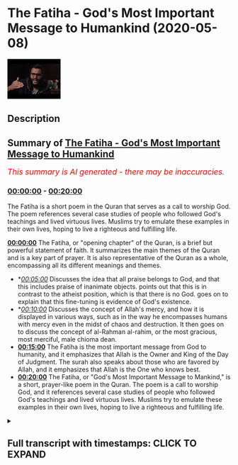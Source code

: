 # The Fatiha - God's Most Important Message to Humankind (2020-05-08)

![alt The Fatiha - God's Most Important Message to Humankind](Za0DldCJeEU.jpg "The Fatiha - God's Most Important Message to Humankind")

## Description



## Summary of [The Fatiha - God's Most Important Message to Humankind](https://www.youtube.com/watch?v=Za0DldCJeEU)


*<span style="color:red; font-size:125%">This summary is AI generated - there may be inaccuracies</span>. [](/)*

### [00:00:00](https://www.youtube.com/watch?v=Za0DldCJeEU&t=0) - [00:20:00](https://www.youtube.com/watch?v=Za0DldCJeEU&t=1200)

The Fatiha is a short poem in the Quran that serves as a call to worship God. The poem references several case studies of people who followed God's teachings and lived virtuous lives. Muslims try to emulate these examples in their own lives, hoping to live a righteous and fulfilling life.

**[00:00:00](https://www.youtube.com/watch?v=Za0DldCJeEU&t=0)** The Fatiha, or "opening chapter" of the Quran, is a brief but powerful statement of faith. It summarizes the main themes of the Quran and is a key part of prayer. It is also representative of the Quran as a whole, encompassing all its different meanings and themes.
* **[00:05:00](https://www.youtube.com/watch?v=Za0DldCJeEU&t=300)* Discusses the idea that all praise belongs to God, and that this includes praise of inanimate objects. points out that this is in contrast to the atheist position, which is that there is no God. goes on to explain that this fine-tuning is evidence of God's existence.
* **[00:10:00](https://www.youtube.com/watch?v=Za0DldCJeEU&t=600)* Discusses the concept of Allah's mercy, and how it is displayed in various ways, such as in the way he encompasses humans with mercy even in the midst of chaos and destruction. It then goes on to discuss the concept of al-Rahman al-rahim, or the most gracious, most merciful, male chioma dean.
* **[00:15:00](https://www.youtube.com/watch?v=Za0DldCJeEU&t=900)** The Fatiha is the most important message from God to humanity, and it emphasizes that Allah is the Owner and King of the Day of Judgment. The surah also speaks about those who are favored by Allah, and it emphasizes that Allah is the One who knows best.
* **[00:20:00](https://www.youtube.com/watch?v=Za0DldCJeEU&t=1200)** The Fatiha, or "God's Most Important Message to Mankind," is a short, prayer-like poem in the Quran. The poem is a call to worship God, and it references several case studies of people who followed God's teachings and lived virtuous lives. Muslims try to emulate these examples in their own lives, hoping to live a righteous and fulfilling life.

<details><summary><h2>Full transcript with timestamps: CLICK TO EXPAND</h2></summary>

[0:00:00](https://youtu.be/Za0DldCJeEU?t=0) Akuma rahmatullahi wa barakaatuh today  
[0:00:02](https://youtu.be/Za0DldCJeEU?t=2) we're going to be talking about  
[0:00:03](https://youtu.be/Za0DldCJeEU?t=3) something very important  
[0:00:05](https://youtu.be/Za0DldCJeEU?t=5) it's God's message God's most important  
[0:00:09](https://youtu.be/Za0DldCJeEU?t=9) message to human beings say that one  
[0:00:13](https://youtu.be/Za0DldCJeEU?t=13) more time no problem it's God's most  
[0:00:16](https://youtu.be/Za0DldCJeEU?t=16) important message to human beings God  
[0:00:20](https://youtu.be/Za0DldCJeEU?t=20) Allah he sent the Quran as the final  
[0:00:25](https://youtu.be/Za0DldCJeEU?t=25) Testament if you like the final  
[0:00:28](https://youtu.be/Za0DldCJeEU?t=28) revelation there's nothing more to be  
[0:00:32](https://youtu.be/Za0DldCJeEU?t=32) revealed and the Prophet Muhammad was  
[0:00:36](https://youtu.be/Za0DldCJeEU?t=36) the final messenger this is the Islamic  
[0:00:38](https://youtu.be/Za0DldCJeEU?t=38) belief and in this book of six thousand  
[0:00:45](https://youtu.be/Za0DldCJeEU?t=45) two hundred and thirty six verses of  
[0:00:48](https://youtu.be/Za0DldCJeEU?t=48) approximately a hundred and fourteen  
[0:00:49](https://youtu.be/Za0DldCJeEU?t=49) actually precisely 114 chapters and  
[0:00:53](https://youtu.be/Za0DldCJeEU?t=53) approximately 70,000 70,000 words this  
[0:01:00](https://youtu.be/Za0DldCJeEU?t=60) small chapter which is a composite of  
[0:01:03](https://youtu.be/Za0DldCJeEU?t=63) only a hundred and thirteen letters  
[0:01:08](https://youtu.be/Za0DldCJeEU?t=68) twenty-five words and seven lines is the  
[0:01:14](https://youtu.be/Za0DldCJeEU?t=74) most important segment of the entire  
[0:01:17](https://youtu.be/Za0DldCJeEU?t=77) poor Anik corpus this is what the  
[0:01:22](https://youtu.be/Za0DldCJeEU?t=82) Prophet told us and he told his  
[0:01:24](https://youtu.be/Za0DldCJeEU?t=84) companions he said to one of his  
[0:01:27](https://youtu.be/Za0DldCJeEU?t=87) companions o Ali Monaca so rotten here  
[0:01:30](https://youtu.be/Za0DldCJeEU?t=90) are the most sorrowful Quran I will  
[0:01:32](https://youtu.be/Za0DldCJeEU?t=92) teach you a couple intelligent message I  
[0:01:34](https://youtu.be/Za0DldCJeEU?t=94) will teach you a chapter which is the  
[0:01:37](https://youtu.be/Za0DldCJeEU?t=97) most mighty chapter in the entire Quran  
[0:01:42](https://youtu.be/Za0DldCJeEU?t=102) before you leave the message to one of  
[0:01:45](https://youtu.be/Za0DldCJeEU?t=105) his companions he said this and he also  
[0:01:47](https://youtu.be/Za0DldCJeEU?t=107) said let's all attack  
[0:01:48](https://youtu.be/Za0DldCJeEU?t=108) Leeman Lamia crappy fatty until Khattab  
[0:01:50](https://youtu.be/Za0DldCJeEU?t=110) there is no prayer in other words the  
[0:01:53](https://youtu.be/Za0DldCJeEU?t=113) prayer is not valid unless you read this  
[0:01:56](https://youtu.be/Za0DldCJeEU?t=116) particular chapter for those non-muslims  
[0:01:58](https://youtu.be/Za0DldCJeEU?t=118) I know are watching when we pray five  
[0:02:01](https://youtu.be/Za0DldCJeEU?t=121) times a day we pray each time with this  
[0:02:05](https://youtu.be/Za0DldCJeEU?t=125) particular chapter recited and we recite  
[0:02:09](https://youtu.be/Za0DldCJeEU?t=129) it 17 times on a minimum on a daily  
[0:02:12](https://youtu.be/Za0DldCJeEU?t=132) basis  
[0:02:13](https://youtu.be/Za0DldCJeEU?t=133) and it's only like I said to you it's  
[0:02:15](https://youtu.be/Za0DldCJeEU?t=135) only 113 lettuce it's only 25 words so  
[0:02:21](https://youtu.be/Za0DldCJeEU?t=141) what are these very important holy words  
[0:02:24](https://youtu.be/Za0DldCJeEU?t=144) to the Muslims that together are  
[0:02:28](https://youtu.be/Za0DldCJeEU?t=148) referred to as al-fatiha the opening  
[0:02:29](https://youtu.be/Za0DldCJeEU?t=149) chapter of the Quran otherwise known as  
[0:02:33](https://youtu.be/Za0DldCJeEU?t=153) ohm will Quran the foundation of the  
[0:02:38](https://youtu.be/Za0DldCJeEU?t=158) entire Quran and scholars Islamic  
[0:02:40](https://youtu.be/Za0DldCJeEU?t=160) scholars say that is because it  
[0:02:43](https://youtu.be/Za0DldCJeEU?t=163) encompasses all of the major meanings of  
[0:02:46](https://youtu.be/Za0DldCJeEU?t=166) the Quran all of the major themes are  
[0:02:48](https://youtu.be/Za0DldCJeEU?t=168) represented in this chapter in other  
[0:02:53](https://youtu.be/Za0DldCJeEU?t=173) words if all of the Souris of the Quran  
[0:02:57](https://youtu.be/Za0DldCJeEU?t=177) were nominees and candidates for the  
[0:03:02](https://youtu.be/Za0DldCJeEU?t=182) representation the ultimate  
[0:03:04](https://youtu.be/Za0DldCJeEU?t=184) representation of the Quran then surah  
[0:03:06](https://youtu.be/Za0DldCJeEU?t=186) fatiha would be the prime minister of  
[0:03:09](https://youtu.be/Za0DldCJeEU?t=189) the Quran the major of presentative of  
[0:03:11](https://youtu.be/Za0DldCJeEU?t=191) the Quran so do you not want to know  
[0:03:14](https://youtu.be/Za0DldCJeEU?t=194) what this chapter is all about maybe  
[0:03:18](https://youtu.be/Za0DldCJeEU?t=198) you're a Muslim and you've been reciting  
[0:03:21](https://youtu.be/Za0DldCJeEU?t=201) this chapter for years  
[0:03:22](https://youtu.be/Za0DldCJeEU?t=202) maybe you've been reciting and you don't  
[0:03:25](https://youtu.be/Za0DldCJeEU?t=205) even really know what this chapter is  
[0:03:28](https://youtu.be/Za0DldCJeEU?t=208) about maybe you don't know what the gems  
[0:03:30](https://youtu.be/Za0DldCJeEU?t=210) of this chapter the jewels of this  
[0:03:32](https://youtu.be/Za0DldCJeEU?t=212) chapter the gold nuggets of this chapter  
[0:03:35](https://youtu.be/Za0DldCJeEU?t=215) are let's go through it so we'll start  
[0:03:41](https://youtu.be/Za0DldCJeEU?t=221) with a handle a table I mean yes some  
[0:03:43](https://youtu.be/Za0DldCJeEU?t=223) say l betts Mela bismillah r-rahman  
[0:03:45](https://youtu.be/Za0DldCJeEU?t=225) r-rahim is part of the fatiha but for a  
[0:03:49](https://youtu.be/Za0DldCJeEU?t=229) hadith for a reason that pertains to  
[0:03:52](https://youtu.be/Za0DldCJeEU?t=232) doing it today L or evidencing the case  
[0:03:58](https://youtu.be/Za0DldCJeEU?t=238) with a hadith which is could see which  
[0:04:00](https://youtu.be/Za0DldCJeEU?t=240) means us from Allah that starts with  
[0:04:06](https://youtu.be/Za0DldCJeEU?t=246) consent o Salih Bey nuobiniya Abdeen is  
[0:04:09](https://youtu.be/Za0DldCJeEU?t=249) fain where the abdomen is a hadith and  
[0:04:12](https://youtu.be/Za0DldCJeEU?t=252) in this hadith the hadith starts with Al  
[0:04:15](https://youtu.be/Za0DldCJeEU?t=255) hamdulillah horribly awry so for that  
[0:04:17](https://youtu.be/Za0DldCJeEU?t=257) reason lot of scholars have said that  
[0:04:19](https://youtu.be/Za0DldCJeEU?t=259) actually the Fatiha starts with al hamdu  
[0:04:22](https://youtu.be/Za0DldCJeEU?t=262) lillahi rabbil aalameen so let's start  
[0:04:24](https://youtu.be/Za0DldCJeEU?t=264) with al hamdulillah uniblab what does  
[0:04:26](https://youtu.be/Za0DldCJeEU?t=266) this mean  
[0:04:27](https://youtu.be/Za0DldCJeEU?t=267) alhamdulillah means all praise and  
[0:04:31](https://youtu.be/Za0DldCJeEU?t=271) thanks belongs to Allah Lord of the  
[0:04:33](https://youtu.be/Za0DldCJeEU?t=273) Worlds  
[0:04:34](https://youtu.be/Za0DldCJeEU?t=274) that's what it means all praise and  
[0:04:36](https://youtu.be/Za0DldCJeEU?t=276) thanks belongs to Allah Lord of the  
[0:04:39](https://youtu.be/Za0DldCJeEU?t=279) Worlds now let's take it step by step  
[0:04:42](https://youtu.be/Za0DldCJeEU?t=282) for a second I'll handle who I'll met  
[0:04:45](https://youtu.be/Za0DldCJeEU?t=285) how a Shooks so a hand is a combination  
[0:04:50](https://youtu.be/Za0DldCJeEU?t=290) of two things  
[0:04:51](https://youtu.be/Za0DldCJeEU?t=291) some scholars say who hath a neck like a  
[0:04:54](https://youtu.be/Za0DldCJeEU?t=294) samosa he says who attend a whole met  
[0:04:56](https://youtu.be/Za0DldCJeEU?t=296) what are our different miquellee metal  
[0:04:58](https://youtu.be/Za0DldCJeEU?t=298) matter it is a synonym with the word  
[0:05:02](https://youtu.be/Za0DldCJeEU?t=302) meta which simply means praise but I'll  
[0:05:05](https://youtu.be/Za0DldCJeEU?t=305) just going to say wait a minute it's a  
[0:05:06](https://youtu.be/Za0DldCJeEU?t=306) bit more general than that it is l-hamdu  
[0:05:10](https://youtu.be/Za0DldCJeEU?t=310) it is shock and Matt it is praise and  
[0:05:17](https://youtu.be/Za0DldCJeEU?t=317) thanks  
[0:05:20](https://youtu.be/Za0DldCJeEU?t=320) because thanks when you thanking someone  
[0:05:23](https://youtu.be/Za0DldCJeEU?t=323) it smokeable only niyama t as the  
[0:05:27](https://youtu.be/Za0DldCJeEU?t=327) scholars say it's something which if  
[0:05:28](https://youtu.be/Za0DldCJeEU?t=328) someone give me something oh you know  
[0:05:30](https://youtu.be/Za0DldCJeEU?t=330) bro thank you very much you give me a  
[0:05:31](https://youtu.be/Za0DldCJeEU?t=331) nice check it you gave me this you give  
[0:05:33](https://youtu.be/Za0DldCJeEU?t=333) me that I am thanking someone as a  
[0:05:35](https://youtu.be/Za0DldCJeEU?t=335) reciprocal response say that almost time  
[0:05:39](https://youtu.be/Za0DldCJeEU?t=339) yes as a reciprocal response to their  
[0:05:41](https://youtu.be/Za0DldCJeEU?t=341) initial generosity but praise doesn't  
[0:05:46](https://youtu.be/Za0DldCJeEU?t=346) need to be a reciprocal response to any  
[0:05:48](https://youtu.be/Za0DldCJeEU?t=348) kind of generosity at all you see praise  
[0:05:51](https://youtu.be/Za0DldCJeEU?t=351) is usually as a result of an attribute  
[0:05:55](https://youtu.be/Za0DldCJeEU?t=355) that someone has but someone sees a big  
[0:05:59](https://youtu.be/Za0DldCJeEU?t=359) strapping tall dark handsome individual  
[0:06:01](https://youtu.be/Za0DldCJeEU?t=361) like myself I'm sure the first thing  
[0:06:04](https://youtu.be/Za0DldCJeEU?t=364) they want to do and when you're joking  
[0:06:06](https://youtu.be/Za0DldCJeEU?t=366) guys okay  
[0:06:06](https://youtu.be/Za0DldCJeEU?t=366) I'm just trying to because I know this  
[0:06:08](https://youtu.be/Za0DldCJeEU?t=368) is a you know I have to give live  
[0:06:11](https://youtu.be/Za0DldCJeEU?t=371) examples for the people yes when you see  
[0:06:18](https://youtu.be/Za0DldCJeEU?t=378) a person or a sports person or something  
[0:06:21](https://youtu.be/Za0DldCJeEU?t=381) you say wait a minute  
[0:06:22](https://youtu.be/Za0DldCJeEU?t=382) this is very good you want a clap you  
[0:06:24](https://youtu.be/Za0DldCJeEU?t=384) want to thank you on a sari you want to  
[0:06:26](https://youtu.be/Za0DldCJeEU?t=386) praise it's a very standard response you  
[0:06:30](https://youtu.be/Za0DldCJeEU?t=390) see what I mean so praising and thanking  
[0:06:32](https://youtu.be/Za0DldCJeEU?t=392) are two different things  
[0:06:34](https://youtu.be/Za0DldCJeEU?t=394) and what Allah is telling us is that all  
[0:06:35](https://youtu.be/Za0DldCJeEU?t=395) praise not just some but all praise and  
[0:06:39](https://youtu.be/Za0DldCJeEU?t=399) all thanks belongs  
[0:06:41](https://youtu.be/Za0DldCJeEU?t=401) to Allah Lord of the Worlds now Kelly  
[0:06:45](https://youtu.be/Za0DldCJeEU?t=405) met al al-amin  
[0:06:46](https://youtu.be/Za0DldCJeEU?t=406) kalila Allah Allah moon okay Allah moon  
[0:06:50](https://youtu.be/Za0DldCJeEU?t=410) which is in this because much rule is  
[0:06:52](https://youtu.be/Za0DldCJeEU?t=412) al-amin but the us Allah slalom oon what  
[0:06:57](https://youtu.be/Za0DldCJeEU?t=417) does it mean so the more fast you don't  
[0:06:58](https://youtu.be/Za0DldCJeEU?t=418) say it's mercy Allah it's anything other  
[0:07:01](https://youtu.be/Za0DldCJeEU?t=421) than Allah why because if it was a local  
[0:07:06](https://youtu.be/Za0DldCJeEU?t=426) that only the intelligent ones then it  
[0:07:09](https://youtu.be/Za0DldCJeEU?t=429) wouldn't there's a chapter of the  
[0:07:10](https://youtu.be/Za0DldCJeEU?t=430) Quranic verse we're fair round and Moses  
[0:07:13](https://youtu.be/Za0DldCJeEU?t=433) Moses Moosa are speaking and around us  
[0:07:17](https://youtu.be/Za0DldCJeEU?t=437) Omar Abdullah Al Amin who is rabbul  
[0:07:19](https://youtu.be/Za0DldCJeEU?t=439) aalameen says Robert Moses says rubber  
[0:07:22](https://youtu.be/Za0DldCJeEU?t=442) semi-wet you will outdo me by now am i  
[0:07:24](https://youtu.be/Za0DldCJeEU?t=444) in kuntum walk in him he mentions  
[0:07:26](https://youtu.be/Za0DldCJeEU?t=446) inanimate things so it's not just about  
[0:07:29](https://youtu.be/Za0DldCJeEU?t=449) the the the creatures of the intellect  
[0:07:32](https://youtu.be/Za0DldCJeEU?t=452) and Allah moon is the same as a lower  
[0:07:35](https://youtu.be/Za0DldCJeEU?t=455) limb its world's but it's just in a  
[0:07:39](https://youtu.be/Za0DldCJeEU?t=459) different form which is a particular  
[0:07:41](https://youtu.be/Za0DldCJeEU?t=461) form called John Whittaker Salem which  
[0:07:43](https://youtu.be/Za0DldCJeEU?t=463) is acceptable  
[0:07:44](https://youtu.be/Za0DldCJeEU?t=464) sometimes in reference to live a lark  
[0:07:47](https://youtu.be/Za0DldCJeEU?t=467) Hill as the old poetry of the Arabs can  
[0:07:51](https://youtu.be/Za0DldCJeEU?t=471) show now there's something I want to  
[0:07:53](https://youtu.be/Za0DldCJeEU?t=473) show here is a very beautiful thing well  
[0:07:55](https://youtu.be/Za0DldCJeEU?t=475) Ida the richness and the depths of the  
[0:07:57](https://youtu.be/Za0DldCJeEU?t=477) Quranic discourse you'll be shocked  
[0:07:59](https://youtu.be/Za0DldCJeEU?t=479) because the Calumet erupted three two  
[0:08:03](https://youtu.be/Za0DldCJeEU?t=483) letters of the Arabic language one of  
[0:08:07](https://youtu.be/Za0DldCJeEU?t=487) them as were shot dead robbed it has so  
[0:08:10](https://youtu.be/Za0DldCJeEU?t=490) many deep meanings robbed means  
[0:08:12](https://youtu.be/Za0DldCJeEU?t=492) elmo's later the really the one who's in  
[0:08:15](https://youtu.be/Za0DldCJeEU?t=495) control  
[0:08:16](https://youtu.be/Za0DldCJeEU?t=496) it means Malik the one who's has the  
[0:08:18](https://youtu.be/Za0DldCJeEU?t=498) possession the one who owns so we say  
[0:08:23](https://youtu.be/Za0DldCJeEU?t=503) rob bull mental for example someone who  
[0:08:24](https://youtu.be/Za0DldCJeEU?t=504) owns the house or a bouquet or a  
[0:08:26](https://youtu.be/Za0DldCJeEU?t=506) bouffalant  
[0:08:27](https://youtu.be/Za0DldCJeEU?t=507) the one who owns something Malik Elmwood  
[0:08:30](https://youtu.be/Za0DldCJeEU?t=510) that bill the one who plans the one who  
[0:08:36](https://youtu.be/Za0DldCJeEU?t=516) plans the one who do basically the  
[0:08:38](https://youtu.be/Za0DldCJeEU?t=518) organizer the organizer you're  
[0:08:41](https://youtu.be/Za0DldCJeEU?t=521) organizing thieves you know how we  
[0:08:42](https://youtu.be/Za0DldCJeEU?t=522) organize things but Allah organizes the  
[0:08:43](https://youtu.be/Za0DldCJeEU?t=523) universe and in that really he  
[0:08:46](https://youtu.be/Za0DldCJeEU?t=526) fine-tunes the universe he find choose  
[0:08:50](https://youtu.be/Za0DldCJeEU?t=530) the universe and we're not talking about  
[0:08:52](https://youtu.be/Za0DldCJeEU?t=532) you know arguments for God's existence  
[0:08:54](https://youtu.be/Za0DldCJeEU?t=534) although  
[0:08:54](https://youtu.be/Za0DldCJeEU?t=534) they are somewhat relevant here he  
[0:08:57](https://youtu.be/Za0DldCJeEU?t=537) fine-tunes the laws of the ether  
[0:08:59](https://youtu.be/Za0DldCJeEU?t=539) lawmaker he's the organizer of the  
[0:09:01](https://youtu.be/Za0DldCJeEU?t=541) systems of the universe and Almora be  
[0:09:06](https://youtu.be/Za0DldCJeEU?t=546) the one who sustains and maintains the  
[0:09:08](https://youtu.be/Za0DldCJeEU?t=548) universe so for this reason it's very  
[0:09:10](https://youtu.be/Za0DldCJeEU?t=550) interesting when I was reading the TAF  
[0:09:11](https://youtu.be/Za0DldCJeEU?t=551) fear of thoradine arrazi  
[0:09:14](https://youtu.be/Za0DldCJeEU?t=554) because he was actually making the  
[0:09:16](https://youtu.be/Za0DldCJeEU?t=556) arguments of contingency and fine-tuning  
[0:09:18](https://youtu.be/Za0DldCJeEU?t=558) through this particular verse how he  
[0:09:21](https://youtu.be/Za0DldCJeEU?t=561) says look if Allah is the rub if Allah  
[0:09:26](https://youtu.be/Za0DldCJeEU?t=566) is the one who lays everything out and  
[0:09:28](https://youtu.be/Za0DldCJeEU?t=568) organizes it and sets the laws in motion  
[0:09:31](https://youtu.be/Za0DldCJeEU?t=571) when you look into the sky and you look  
[0:09:33](https://youtu.be/Za0DldCJeEU?t=573) into the constellations and you look  
[0:09:37](https://youtu.be/Za0DldCJeEU?t=577) into the atom they're inanimate things  
[0:09:40](https://youtu.be/Za0DldCJeEU?t=580) as well as the animal things all of that  
[0:09:42](https://youtu.be/Za0DldCJeEU?t=582) is regulated and by the way there is no  
[0:09:45](https://youtu.be/Za0DldCJeEU?t=585) atheistic response to this forget about  
[0:09:47](https://youtu.be/Za0DldCJeEU?t=587) it you know forget about I've read their  
[0:09:50](https://youtu.be/Za0DldCJeEU?t=590) books I've read all the new atheist  
[0:09:51](https://youtu.be/Za0DldCJeEU?t=591) books believe me there is no new  
[0:09:53](https://youtu.be/Za0DldCJeEU?t=593) atheistic response to the fact that  
[0:09:56](https://youtu.be/Za0DldCJeEU?t=596) there is fine-tuning YES on a inanimate  
[0:10:02](https://youtu.be/Za0DldCJeEU?t=602) cosmological level why is there all of  
[0:10:05](https://youtu.be/Za0DldCJeEU?t=605) these why are these laws in place why is  
[0:10:08](https://youtu.be/Za0DldCJeEU?t=608) the universe explicable at all but  
[0:10:11](https://youtu.be/Za0DldCJeEU?t=611) anyway al-razi says if we are sure and  
[0:10:15](https://youtu.be/Za0DldCJeEU?t=615) it's intuitive and immediate knowledge  
[0:10:16](https://youtu.be/Za0DldCJeEU?t=616) for for us to be sure that the universe  
[0:10:20](https://youtu.be/Za0DldCJeEU?t=620) is organized in this manner so why can't  
[0:10:23](https://youtu.be/Za0DldCJeEU?t=623) we trust the organizer to organize our  
[0:10:25](https://youtu.be/Za0DldCJeEU?t=625) lives  
[0:10:26](https://youtu.be/Za0DldCJeEU?t=626) Allah Allah say that all time he says  
[0:10:29](https://youtu.be/Za0DldCJeEU?t=629) why can't you trust the organizer the  
[0:10:31](https://youtu.be/Za0DldCJeEU?t=631) ultimate organizer the ultimate planner  
[0:10:33](https://youtu.be/Za0DldCJeEU?t=633) the Rob he's gonna organize your life  
[0:10:37](https://youtu.be/Za0DldCJeEU?t=637) he's gonna organize your life  
[0:10:40](https://youtu.be/Za0DldCJeEU?t=640) spiritually and psychologically and in  
[0:10:43](https://youtu.be/Za0DldCJeEU?t=643) all the ways because believe me me and  
[0:10:45](https://youtu.be/Za0DldCJeEU?t=645) you are not capable of guidance we're  
[0:10:48](https://youtu.be/Za0DldCJeEU?t=648) lost  
[0:10:48](https://youtu.be/Za0DldCJeEU?t=648) we need their map the roadmap you know  
[0:10:51](https://youtu.be/Za0DldCJeEU?t=651) when some time you get lost in your  
[0:10:53](https://youtu.be/Za0DldCJeEU?t=653) driving you need a map you need like a  
[0:10:55](https://youtu.be/Za0DldCJeEU?t=655) GPS something like that yes and Allah he  
[0:10:59](https://youtu.be/Za0DldCJeEU?t=659) offers that map and he shows you that he  
[0:11:01](https://youtu.be/Za0DldCJeEU?t=661) is the best at organizing Maps through  
[0:11:05](https://youtu.be/Za0DldCJeEU?t=665) his subhanAllah how he puts the universe  
[0:11:08](https://youtu.be/Za0DldCJeEU?t=668) together  
[0:11:09](https://youtu.be/Za0DldCJeEU?t=669) so the same replied I mean can be the  
[0:11:12](https://youtu.be/Za0DldCJeEU?t=672) same rub that you do is to ina for we're  
[0:11:14](https://youtu.be/Za0DldCJeEU?t=674) gonna come to that in child la when we  
[0:11:15](https://youtu.be/Za0DldCJeEU?t=675) talk about yeah can amble do where  
[0:11:17](https://youtu.be/Za0DldCJeEU?t=677) Candice time so let's quickly do a  
[0:11:19](https://youtu.be/Za0DldCJeEU?t=679) translation alhamdulillah he all praise  
[0:11:21](https://youtu.be/Za0DldCJeEU?t=681) and all thanks belongs to Allah the Lord  
[0:11:24](https://youtu.be/Za0DldCJeEU?t=684) of all of the world's cool the mercy of  
[0:11:26](https://youtu.be/Za0DldCJeEU?t=686) Allah subhana WA Ta'ala  
[0:11:28](https://youtu.be/Za0DldCJeEU?t=688) alrahman alraheem al rahman is they  
[0:11:36](https://youtu.be/Za0DldCJeEU?t=696) translate it to the most gracious to the  
[0:11:37](https://youtu.be/Za0DldCJeEU?t=697) most gracious the most merciful  
[0:11:39](https://youtu.be/Za0DldCJeEU?t=699) those two words man is intense intense  
[0:11:46](https://youtu.be/Za0DldCJeEU?t=706) and immediate mercy and they're both  
[0:11:50](https://youtu.be/Za0DldCJeEU?t=710) derivative of the Arabic word r-rahim  
[0:11:52](https://youtu.be/Za0DldCJeEU?t=712) which is the womb of the mother because  
[0:11:54](https://youtu.be/Za0DldCJeEU?t=714) Allah God Almighty he encompasses us  
[0:12:00](https://youtu.be/Za0DldCJeEU?t=720) with mercy in the same way as the little  
[0:12:05](https://youtu.be/Za0DldCJeEU?t=725) baby in the womb of the mother is  
[0:12:06](https://youtu.be/Za0DldCJeEU?t=726) encompassed with the mercy of his mother  
[0:12:08](https://youtu.be/Za0DldCJeEU?t=728) llahu akbar allah i say that one more  
[0:12:11](https://youtu.be/Za0DldCJeEU?t=731) time ok no problem  
[0:12:13](https://youtu.be/Za0DldCJeEU?t=733) you see Allah he encompasses you with  
[0:12:17](https://youtu.be/Za0DldCJeEU?t=737) mercy and me with mercy in the same way  
[0:12:19](https://youtu.be/Za0DldCJeEU?t=739) as the baby of the womb of the mother is  
[0:12:21](https://youtu.be/Za0DldCJeEU?t=741) encompassed with the mercy and al Rahman  
[0:12:24](https://youtu.be/Za0DldCJeEU?t=744) Allah Westmeath Ln and in the Arab times  
[0:12:30](https://youtu.be/Za0DldCJeEU?t=750) Farallon is is a particular  
[0:12:32](https://youtu.be/Za0DldCJeEU?t=752) morphological lexical construction it's  
[0:12:38](https://youtu.be/Za0DldCJeEU?t=758) a particular morphological lexical  
[0:12:41](https://youtu.be/Za0DldCJeEU?t=761) construction which indicates the  
[0:12:45](https://youtu.be/Za0DldCJeEU?t=765) severity and the immediacy of the action  
[0:12:47](https://youtu.be/Za0DldCJeEU?t=767) which is why when you see an angry  
[0:12:50](https://youtu.be/Za0DldCJeEU?t=770) person you see immediately that they're  
[0:12:52](https://youtu.be/Za0DldCJeEU?t=772) angry la so we see where we are exposed  
[0:12:57](https://youtu.be/Za0DldCJeEU?t=777) to the mercy of allah subhanho wa taala  
[0:13:00](https://youtu.be/Za0DldCJeEU?t=780) immediately it's like when you is  
[0:13:05](https://youtu.be/Za0DldCJeEU?t=785) raining heavily and you come outside and  
[0:13:09](https://youtu.be/Za0DldCJeEU?t=789) you you know you're immediately drenched  
[0:13:11](https://youtu.be/Za0DldCJeEU?t=791) this is like the rama of allah subhanahu  
[0:13:14](https://youtu.be/Za0DldCJeEU?t=794) tan rahim your denial is still wrong  
[0:13:18](https://youtu.be/Za0DldCJeEU?t=798) it's continuous there's a continuity in  
[0:13:22](https://youtu.be/Za0DldCJeEU?t=802) the mercy of God all I think about this  
[0:13:26](https://youtu.be/Za0DldCJeEU?t=806) for a second man let me let me just put  
[0:13:28](https://youtu.be/Za0DldCJeEU?t=808) something to you let me put something to  
[0:13:32](https://youtu.be/Za0DldCJeEU?t=812) you if I were to say to you my friend  
[0:13:35](https://youtu.be/Za0DldCJeEU?t=815) your eyes your your hearing your seeing  
[0:13:40](https://youtu.be/Za0DldCJeEU?t=820) how much would you let me take you're  
[0:13:43](https://youtu.be/Za0DldCJeEU?t=823) seeing four you'll see Oh your your  
[0:13:44](https://youtu.be/Za0DldCJeEU?t=824) ability to see if you had two billion in  
[0:13:48](https://youtu.be/Za0DldCJeEU?t=828) the account and you get two billion  
[0:13:50](https://youtu.be/Za0DldCJeEU?t=830) dollars or pounds or whatever country  
[0:13:52](https://youtu.be/Za0DldCJeEU?t=832) you're from and I took both of your eyes  
[0:13:56](https://youtu.be/Za0DldCJeEU?t=836) and I said you the only way you're gonna  
[0:13:57](https://youtu.be/Za0DldCJeEU?t=837) get both of your eyes back and your  
[0:13:59](https://youtu.be/Za0DldCJeEU?t=839) eyesight back is you give me that money  
[0:14:01](https://youtu.be/Za0DldCJeEU?t=841) and you know where it's possible for me  
[0:14:03](https://youtu.be/Za0DldCJeEU?t=843) to give you that you'd give it to me  
[0:14:04](https://youtu.be/Za0DldCJeEU?t=844) quickly these are priceless even your  
[0:14:09](https://youtu.be/Za0DldCJeEU?t=849) little fingers priceless your arms your  
[0:14:11](https://youtu.be/Za0DldCJeEU?t=851) legs your hair but some of us are losing  
[0:14:15](https://youtu.be/Za0DldCJeEU?t=855) oh yeah  
[0:14:17](https://youtu.be/Za0DldCJeEU?t=857) but even that you know they go to Turkey  
[0:14:20](https://youtu.be/Za0DldCJeEU?t=860) they try and game plant this and that  
[0:14:21](https://youtu.be/Za0DldCJeEU?t=861) maybe not maybe not as price loud be  
[0:14:23](https://youtu.be/Za0DldCJeEU?t=863) honest it's not the hair is not as  
[0:14:24](https://youtu.be/Za0DldCJeEU?t=864) priceless as the eyes and the ears and  
[0:14:27](https://youtu.be/Za0DldCJeEU?t=867) you know hearing and seeing and so on  
[0:14:29](https://youtu.be/Za0DldCJeEU?t=869) but the idea is we've given these things  
[0:14:31](https://youtu.be/Za0DldCJeEU?t=871) in a non-reciprocal non-transactional  
[0:14:34](https://youtu.be/Za0DldCJeEU?t=874) way no one told you hey here's the bill  
[0:14:43](https://youtu.be/Za0DldCJeEU?t=883) so al-rahman al-rahim the most gracious  
[0:14:47](https://youtu.be/Za0DldCJeEU?t=887) the most merciful  
[0:14:51](https://youtu.be/Za0DldCJeEU?t=891) manly chioma dean and is also Mele  
[0:14:54](https://youtu.be/Za0DldCJeEU?t=894) Chioma Dean  
[0:14:55](https://youtu.be/Za0DldCJeEU?t=895) now after allah subhanaw taala showed us  
[0:14:58](https://youtu.be/Za0DldCJeEU?t=898) how merciful he is there needs to be a  
[0:15:00](https://youtu.be/Za0DldCJeEU?t=900) lay of balancing out here so he says he  
[0:15:02](https://youtu.be/Za0DldCJeEU?t=902) is the owner of the Day of Judgment he's  
[0:15:04](https://youtu.be/Za0DldCJeEU?t=904) also the king of the Day of Judgment yes  
[0:15:08](https://youtu.be/Za0DldCJeEU?t=908) and both of them are different but both  
[0:15:11](https://youtu.be/Za0DldCJeEU?t=911) of them have a pure are going back to  
[0:15:13](https://youtu.be/Za0DldCJeEU?t=913) the prophet mohammed salah salem  
[0:15:14](https://youtu.be/Za0DldCJeEU?t=914) which is legitimate and both of them  
[0:15:17](https://youtu.be/Za0DldCJeEU?t=917) Allah sent Malik means the owner which  
[0:15:20](https://youtu.be/Za0DldCJeEU?t=920) comes from Kalamata milk and Malik means  
[0:15:25](https://youtu.be/Za0DldCJeEU?t=925) the king which comes from Kelly met milk  
[0:15:27](https://youtu.be/Za0DldCJeEU?t=927) which milk like the one you drink for  
[0:15:30](https://youtu.be/Za0DldCJeEU?t=930) milk here means serenity  
[0:15:34](https://youtu.be/Za0DldCJeEU?t=934) yes so Allah is the owner and he is also  
[0:15:38](https://youtu.be/Za0DldCJeEU?t=938) the king of the day of judgment he is  
[0:15:43](https://youtu.be/Za0DldCJeEU?t=943) the owner and the king of the Day of  
[0:15:44](https://youtu.be/Za0DldCJeEU?t=944) Judgment and why is it Yama Dean as the  
[0:15:51](https://youtu.be/Za0DldCJeEU?t=951) Arab side came out to demon to them as  
[0:15:53](https://youtu.be/Za0DldCJeEU?t=953) you as you give basically you're gonna  
[0:15:55](https://youtu.be/Za0DldCJeEU?t=955) get so if you are an unjust person your  
[0:15:59](https://youtu.be/Za0DldCJeEU?t=959) injustice will be exposed to you on the  
[0:16:01](https://youtu.be/Za0DldCJeEU?t=961) day of judgment it's a day of recompense  
[0:16:05](https://youtu.be/Za0DldCJeEU?t=965) that's a good translation recompense  
[0:16:08](https://youtu.be/Za0DldCJeEU?t=968) when everybody will be recompensed for  
[0:16:10](https://youtu.be/Za0DldCJeEU?t=970) what they done and that's why lots of  
[0:16:12](https://youtu.be/Za0DldCJeEU?t=972) pantalla says you're amazing you have  
[0:16:14](https://youtu.be/Za0DldCJeEU?t=974) Fahim allahu Vina will hop oh this is  
[0:16:17](https://youtu.be/Za0DldCJeEU?t=977) dead area the day the day when Allah  
[0:16:20](https://youtu.be/Za0DldCJeEU?t=980) will recompense them basically on their  
[0:16:25](https://youtu.be/Za0DldCJeEU?t=985) offense so in other words here Dean is  
[0:16:29](https://youtu.be/Za0DldCJeEU?t=989) mundane which is like debt and  
[0:16:33](https://youtu.be/Za0DldCJeEU?t=993) everything that you're indebted to other  
[0:16:35](https://youtu.be/Za0DldCJeEU?t=995) people for or to Allah for you be  
[0:16:38](https://youtu.be/Za0DldCJeEU?t=998) recompense on the day of judgment this  
[0:16:41](https://youtu.be/Za0DldCJeEU?t=1001) is what's required for justice to  
[0:16:43](https://youtu.be/Za0DldCJeEU?t=1003) ultimately take place a forum which  
[0:16:45](https://youtu.be/Za0DldCJeEU?t=1005) allows for all of the debts to be  
[0:16:47](https://youtu.be/Za0DldCJeEU?t=1007) claimed if I killed someone one time or  
[0:16:50](https://youtu.be/Za0DldCJeEU?t=1010) a thousand times those two individuals  
[0:16:52](https://youtu.be/Za0DldCJeEU?t=1012) now will be dealt with accordingly shirk  
[0:16:54](https://youtu.be/Za0DldCJeEU?t=1014) you committed shirk you'll see on the  
[0:16:56](https://youtu.be/Za0DldCJeEU?t=1016) day of judgment how heavy that is and  
[0:16:58](https://youtu.be/Za0DldCJeEU?t=1018) what the ultimate demise of someone who  
[0:17:01](https://youtu.be/Za0DldCJeEU?t=1021) is a polytheist will be yeah can Apple  
[0:17:05](https://youtu.be/Za0DldCJeEU?t=1025) do what ya can assign you alone we  
[0:17:07](https://youtu.be/Za0DldCJeEU?t=1027) worship and you alone we ask for help  
[0:17:11](https://youtu.be/Za0DldCJeEU?t=1031) subhanAllah now has come to second  
[0:17:13](https://youtu.be/Za0DldCJeEU?t=1033) person it was third persons called LTFS  
[0:17:15](https://youtu.be/Za0DldCJeEU?t=1035) transitioning now into second person  
[0:17:17](https://youtu.be/Za0DldCJeEU?t=1037) which means we're forced yes we are  
[0:17:19](https://youtu.be/Za0DldCJeEU?t=1039) forced to make a supplication to allah  
[0:17:21](https://youtu.be/Za0DldCJeEU?t=1041) you alone we worship and you alone we  
[0:17:25](https://youtu.be/Za0DldCJeEU?t=1045) ask for help  
[0:17:30](https://youtu.be/Za0DldCJeEU?t=1050) you alone we worship and you alone we  
[0:17:31](https://youtu.be/Za0DldCJeEU?t=1051) ask for help and in the Arabic language  
[0:17:36](https://youtu.be/Za0DldCJeEU?t=1056) hey this is Joe militant fairly attune  
[0:17:39](https://youtu.be/Za0DldCJeEU?t=1059) harborough will be hovering will cut  
[0:17:42](https://youtu.be/Za0DldCJeEU?t=1062) them in this is a Joomla fillet of  
[0:17:44](https://youtu.be/Za0DldCJeEU?t=1064) verbal sentence which has been inverted  
[0:17:46](https://youtu.be/Za0DldCJeEU?t=1066) in a sense which you fiddle has selected  
[0:17:49](https://youtu.be/Za0DldCJeEU?t=1069) us which means lay off a fillet which  
[0:17:53](https://youtu.be/Za0DldCJeEU?t=1073) basically means you can't conjunct  
[0:17:55](https://youtu.be/Za0DldCJeEU?t=1075) anything with it we say you alone we  
[0:17:57](https://youtu.be/Za0DldCJeEU?t=1077) worship we can't say you alone we  
[0:17:59](https://youtu.be/Za0DldCJeEU?t=1079) worship and that one and this means that  
[0:18:03](https://youtu.be/Za0DldCJeEU?t=1083) this is the pinnacle of our cradle  
[0:18:07](https://youtu.be/Za0DldCJeEU?t=1087) position we have a puritanical  
[0:18:10](https://youtu.be/Za0DldCJeEU?t=1090) monotheistic position where we only  
[0:18:14](https://youtu.be/Za0DldCJeEU?t=1094) worship Allah no Trinity no Paula Caesar  
[0:18:17](https://youtu.be/Za0DldCJeEU?t=1097) no human being we worship no no no we  
[0:18:20](https://youtu.be/Za0DldCJeEU?t=1100) purely just worship one God the creator  
[0:18:23](https://youtu.be/Za0DldCJeEU?t=1103) of the heavens and the earth the same  
[0:18:25](https://youtu.be/Za0DldCJeEU?t=1105) god of Moses and Jesus and Abraham and  
[0:18:27](https://youtu.be/Za0DldCJeEU?t=1107) all of those prophets yes you alone we  
[0:18:32](https://youtu.be/Za0DldCJeEU?t=1112) worship and you alone we ask for help  
[0:18:34](https://youtu.be/Za0DldCJeEU?t=1114) because we're gonna need that help if  
[0:18:36](https://youtu.be/Za0DldCJeEU?t=1116) we're gonna get into worshipping allah  
[0:18:38](https://youtu.be/Za0DldCJeEU?t=1118) subhanahu wa'ta'ala  
[0:18:40](https://youtu.be/Za0DldCJeEU?t=1120) if you dinner sirat al-mustaqim guide us  
[0:18:43](https://youtu.be/Za0DldCJeEU?t=1123) to the straight path and beautiful guide  
[0:18:46](https://youtu.be/Za0DldCJeEU?t=1126) us not guide me shows us the  
[0:18:48](https://youtu.be/Za0DldCJeEU?t=1128) selflessness of the islamic position  
[0:18:51](https://youtu.be/Za0DldCJeEU?t=1131) forces you to be a selfless individual  
[0:18:53](https://youtu.be/Za0DldCJeEU?t=1133) not selfish and narcissistic but  
[0:18:56](https://youtu.be/Za0DldCJeEU?t=1136) selfless and giving out letting  
[0:18:59](https://youtu.be/Za0DldCJeEU?t=1139) outpouring just like allah gives you you  
[0:19:03](https://youtu.be/Za0DldCJeEU?t=1143) know how women feel of your hammock on  
[0:19:04](https://youtu.be/Za0DldCJeEU?t=1144) Memphis same as the hadith says be  
[0:19:06](https://youtu.be/Za0DldCJeEU?t=1146) merciful to those who are on the earth  
[0:19:08](https://youtu.be/Za0DldCJeEU?t=1148) and the one in the heaven will be  
[0:19:09](https://youtu.be/Za0DldCJeEU?t=1149) merciful to you so guide us to the  
[0:19:13](https://youtu.be/Za0DldCJeEU?t=1153) straight path and especially when we  
[0:19:15](https://youtu.be/Za0DldCJeEU?t=1155) pray with this source upon Allah it's  
[0:19:18](https://youtu.be/Za0DldCJeEU?t=1158) Manny this mother is a manufactured but  
[0:19:20](https://youtu.be/Za0DldCJeEU?t=1160) it's spoken this word is this the surah  
[0:19:23](https://youtu.be/Za0DldCJeEU?t=1163) is spoken in such a word in such a way  
[0:19:27](https://youtu.be/Za0DldCJeEU?t=1167) which allows us to when we're praying  
[0:19:31](https://youtu.be/Za0DldCJeEU?t=1171) make delightful them up we'll meet the  
[0:19:34](https://youtu.be/Za0DldCJeEU?t=1174) ones who are praying behind us so  
[0:19:36](https://youtu.be/Za0DldCJeEU?t=1176) everyone is benefiting yeah can I by the  
[0:19:39](https://youtu.be/Za0DldCJeEU?t=1179) way because a little self and guide us  
[0:19:40](https://youtu.be/Za0DldCJeEU?t=1180) to the straight path surat al-an'am  
[0:19:43](https://youtu.be/Za0DldCJeEU?t=1183) tell him the part of those who are  
[0:19:45](https://youtu.be/Za0DldCJeEU?t=1185) favorite ah this is beautiful the path  
[0:19:48](https://youtu.be/Za0DldCJeEU?t=1188) of those who you have favoured and the  
[0:19:54](https://youtu.be/Za0DldCJeEU?t=1194) Quran says uma Utah Lahore Rasulullah I  
[0:19:57](https://youtu.be/Za0DldCJeEU?t=1197) Kamala Dina and I'm Allah Allah him men  
[0:19:59](https://youtu.be/Za0DldCJeEU?t=1199) and nabi'ina was the deity knower  
[0:20:01](https://youtu.be/Za0DldCJeEU?t=1201) Shahada was Holly Haines Roja sooner or  
[0:20:04](https://youtu.be/Za0DldCJeEU?t=1204) later of you and whoever obeys allah and  
[0:20:07](https://youtu.be/Za0DldCJeEU?t=1207) the messenger then they will be with the  
[0:20:09](https://youtu.be/Za0DldCJeEU?t=1209) one who Allah has bestowed blessings  
[0:20:11](https://youtu.be/Za0DldCJeEU?t=1211) upon from the prophets the Nabi no seed  
[0:20:15](https://youtu.be/Za0DldCJeEU?t=1215) de pinna and the truthful ones were  
[0:20:17](https://youtu.be/Za0DldCJeEU?t=1217) Shahada and the martyrs were so Lehane  
[0:20:20](https://youtu.be/Za0DldCJeEU?t=1220) and the righteous ones and what a  
[0:20:22](https://youtu.be/Za0DldCJeEU?t=1222) pleasant company that will be and so  
[0:20:24](https://youtu.be/Za0DldCJeEU?t=1224) subhan allah allah subhanaw taala is  
[0:20:26](https://youtu.be/Za0DldCJeEU?t=1226) giving us a live example live examples  
[0:20:31](https://youtu.be/Za0DldCJeEU?t=1231) case study examples of lives of  
[0:20:33](https://youtu.be/Za0DldCJeEU?t=1233) individuals who have passed the test and  
[0:20:37](https://youtu.be/Za0DldCJeEU?t=1237) so we look at the life of Jesus we look  
[0:20:40](https://youtu.be/Za0DldCJeEU?t=1240) at the life of Moses we look at the life  
[0:20:41](https://youtu.be/Za0DldCJeEU?t=1241) of Abraham the stories of all of these  
[0:20:43](https://youtu.be/Za0DldCJeEU?t=1243) things all of these people and we see  
[0:20:46](https://youtu.be/Za0DldCJeEU?t=1246) Mary how does she live their Sahaba the  
[0:20:49](https://youtu.be/Za0DldCJeEU?t=1249) companions of the Prophet how did they  
[0:20:52](https://youtu.be/Za0DldCJeEU?t=1252) live now we try and emulate as much of  
[0:20:55](https://youtu.be/Za0DldCJeEU?t=1255) it as possible in order to practically  
[0:20:58](https://youtu.be/Za0DldCJeEU?t=1258) live a enriched Islamic lifestyle while  
[0:21:04](https://youtu.be/Za0DldCJeEU?t=1264) ma fluvial am not the ones who have  
[0:21:07](https://youtu.be/Za0DldCJeEU?t=1267) earned your anger and Kelly mcmurdo be  
[0:21:13](https://youtu.be/Za0DldCJeEU?t=1273) it's fair bittitan it's actually a state  
[0:21:18](https://youtu.be/Za0DldCJeEU?t=1278) it's not something like because in other  
[0:21:20](https://youtu.be/Za0DldCJeEU?t=1280) parts of Quran it says habib ali ya so  
[0:21:25](https://youtu.be/Za0DldCJeEU?t=1285) the ones who allah have have a lot with  
[0:21:29](https://youtu.be/Za0DldCJeEU?t=1289) you can say whatever yeah this is  
[0:21:31](https://youtu.be/Za0DldCJeEU?t=1291) different much boob which means they're  
[0:21:33](https://youtu.be/Za0DldCJeEU?t=1293) continuously in that state well of  
[0:21:37](https://youtu.be/Za0DldCJeEU?t=1297) barley in north the lost ones the  
[0:21:39](https://youtu.be/Za0DldCJeEU?t=1299) Prophet was asked who are these people  
[0:21:40](https://youtu.be/Za0DldCJeEU?t=1300) they were talking about NASA hadith  
[0:21:41](https://youtu.be/Za0DldCJeEU?t=1301) intimately which is has an honorary but  
[0:21:44](https://youtu.be/Za0DldCJeEU?t=1304) which is a low level of strength but  
[0:21:47](https://youtu.be/Za0DldCJeEU?t=1307) still a hadith that almost all the  
[0:21:49](https://youtu.be/Za0DldCJeEU?t=1309) exegetes in Islam use who are the model  
[0:21:51](https://youtu.be/Za0DldCJeEU?t=1311) bialy so the Prophet said Elia hood now  
[0:21:57](https://youtu.be/Za0DldCJeEU?t=1317) he said the Jewish once does this mean  
[0:22:00](https://youtu.be/Za0DldCJeEU?t=1320) all the Jewish ones it doesn't mean all  
[0:22:02](https://youtu.be/Za0DldCJeEU?t=1322) the Jewish ones why is it because we're  
[0:22:04](https://youtu.be/Za0DldCJeEU?t=1324) trying to please someone here online no  
[0:22:06](https://youtu.be/Za0DldCJeEU?t=1326) the Quran says lay so sour that Jewish  
[0:22:10](https://youtu.be/Za0DldCJeEU?t=1330) and Christian communities are not all  
[0:22:13](https://youtu.be/Za0DldCJeEU?t=1333) the same  
[0:22:13](https://youtu.be/Za0DldCJeEU?t=1333) you cannot generalize the Jews we cannot  
[0:22:16](https://youtu.be/Za0DldCJeEU?t=1336) generalize the Christians but we're  
[0:22:17](https://youtu.be/Za0DldCJeEU?t=1337) talking about case study examples which  
[0:22:19](https://youtu.be/Za0DldCJeEU?t=1339) the biblical accounts themselves  
[0:22:21](https://youtu.be/Za0DldCJeEU?t=1341) reference those who oppose Moses those  
[0:22:25](https://youtu.be/Za0DldCJeEU?t=1345) who mentioned the Quran parts of the  
[0:22:28](https://youtu.be/Za0DldCJeEU?t=1348) clergy a method rule Edina hum minute  
[0:22:30](https://youtu.be/Za0DldCJeEU?t=1350) Torah so Melanie okay methylene hey man  
[0:22:32](https://youtu.be/Za0DldCJeEU?t=1352) yeah - fella like those individuals that  
[0:22:35](https://youtu.be/Za0DldCJeEU?t=1355) were entrusted with the Torah and then  
[0:22:38](https://youtu.be/Za0DldCJeEU?t=1358) they couldn't handle that and so it's  
[0:22:40](https://youtu.be/Za0DldCJeEU?t=1360) like Allah says they're like donkeys  
[0:22:42](https://youtu.be/Za0DldCJeEU?t=1362) carrying books on their back which is an  
[0:22:44](https://youtu.be/Za0DldCJeEU?t=1364) interesting and vivid imagery what a  
[0:22:46](https://youtu.be/Za0DldCJeEU?t=1366) deep and interesting you can imagine I  
[0:22:48](https://youtu.be/Za0DldCJeEU?t=1368) know you know what you're imagining now  
[0:22:50](https://youtu.be/Za0DldCJeEU?t=1370) is that don't keep yes with with books  
[0:22:52](https://youtu.be/Za0DldCJeEU?t=1372) and but why is that you have a lots of  
[0:22:54](https://youtu.be/Za0DldCJeEU?t=1374) what and but you have no actions no  
[0:22:59](https://youtu.be/Za0DldCJeEU?t=1379) actions and likewise you can have a lot  
[0:23:02](https://youtu.be/Za0DldCJeEU?t=1382) of ammon actions but no island so the  
[0:23:05](https://youtu.be/Za0DldCJeEU?t=1385) two must come together because Darlene  
[0:23:08](https://youtu.be/Za0DldCJeEU?t=1388) are talking about and nasarah  
[0:23:09](https://youtu.be/Za0DldCJeEU?t=1389) the ones who they say we are Christians  
[0:23:12](https://youtu.be/Za0DldCJeEU?t=1392) now is it all the Christians no because  
[0:23:14](https://youtu.be/Za0DldCJeEU?t=1394) Allah says later somewhere then all the  
[0:23:16](https://youtu.be/Za0DldCJeEU?t=1396) same however those ones who believe in  
[0:23:19](https://youtu.be/Za0DldCJeEU?t=1399) the Trinity which unfortunately are the  
[0:23:22](https://youtu.be/Za0DldCJeEU?t=1402) probably the majority because we would  
[0:23:24](https://youtu.be/Za0DldCJeEU?t=1404) say that is a theological position of  
[0:23:26](https://youtu.be/Za0DldCJeEU?t=1406) contradiction and actually this is  
[0:23:28](https://youtu.be/Za0DldCJeEU?t=1408) you're forcing yourself into an ignorant  
[0:23:29](https://youtu.be/Za0DldCJeEU?t=1409) position unfortunately but how can you  
[0:23:32](https://youtu.be/Za0DldCJeEU?t=1412) do good deeds on this on the prayer on  
[0:23:34](https://youtu.be/Za0DldCJeEU?t=1414) the premise that you yes believe in a  
[0:23:37](https://youtu.be/Za0DldCJeEU?t=1417) three and one and one and three this is  
[0:23:39](https://youtu.be/Za0DldCJeEU?t=1419) wrong so we say Allah has the ultimate  
[0:23:43](https://youtu.be/Za0DldCJeEU?t=1423) map to guidance and we ask Allah and it  
[0:23:46](https://youtu.be/Za0DldCJeEU?t=1426) does anything you take from what I said  
[0:23:47](https://youtu.be/Za0DldCJeEU?t=1427) it's just one thing Surat al-fatiha  
[0:23:49](https://youtu.be/Za0DldCJeEU?t=1429) is asking us the week the the feeble  
[0:23:54](https://youtu.be/Za0DldCJeEU?t=1434) they're incapable yes human beings who  
[0:23:59](https://youtu.be/Za0DldCJeEU?t=1439) would otherwise be lost asking Allah for  
[0:24:02](https://youtu.be/Za0DldCJeEU?t=1442) guidance so whatever you're praying  
[0:24:03](https://youtu.be/Za0DldCJeEU?t=1443) think of those meanings quickly to recap  
[0:24:06](https://youtu.be/Za0DldCJeEU?t=1446) all praise be to God Lord of the Worlds  
[0:24:12](https://youtu.be/Za0DldCJeEU?t=1452) the most gracious the most merciful or  
[0:24:17](https://youtu.be/Za0DldCJeEU?t=1457) the immediately gracious the immediately  
[0:24:19](https://youtu.be/Za0DldCJeEU?t=1459) merciful they're consistently merciful  
[0:24:21](https://youtu.be/Za0DldCJeEU?t=1461) you could you can translate this in in  
[0:24:23](https://youtu.be/Za0DldCJeEU?t=1463) many ways malakoma dean malakoma dean  
[0:24:26](https://youtu.be/Za0DldCJeEU?t=1466) the king and the owner of the Day of  
[0:24:28](https://youtu.be/Za0DldCJeEU?t=1468) Judgment or the king of the owner of the  
[0:24:30](https://youtu.be/Za0DldCJeEU?t=1470) day of recompense  
[0:24:32](https://youtu.be/Za0DldCJeEU?t=1472) Jazze that they are really of Dane and  
[0:24:34](https://youtu.be/Za0DldCJeEU?t=1474) well when the Dane will be settled or  
[0:24:38](https://youtu.be/Za0DldCJeEU?t=1478) the story that that will be settled  
[0:24:39](https://youtu.be/Za0DldCJeEU?t=1479) yeah can Apple do you are alone we  
[0:24:42](https://youtu.be/Za0DldCJeEU?t=1482) worship and you alone we ask for help  
[0:24:43](https://youtu.be/Za0DldCJeEU?t=1483) guide us to the straight path the path  
[0:24:46](https://youtu.be/Za0DldCJeEU?t=1486) of those who you have favoured not the  
[0:24:49](https://youtu.be/Za0DldCJeEU?t=1489) path of those of earned your anger nor  
[0:24:51](https://youtu.be/Za0DldCJeEU?t=1491) of those who have gone astray  
[0:24:54](https://youtu.be/Za0DldCJeEU?t=1494) Salaam alaikum wa rahmatullahi  
</details>